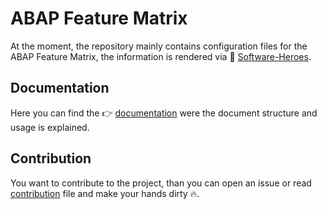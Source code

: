 # ABAP Feature Matrix
At the moment, the repository mainly contains configuration files for the ABAP Feature Matrix, the information is rendered via 👀 [Software-Heroes](https://software-heroes.com/en/abap-feature-matrix).

## Documentation
Here you can find the 👉 [documentation](admin/documentation.md) were the document structure and usage is explained.

## Contribution
You want to contribute to the project, than you can open an issue or read [contribution](admin/contribution.md) file and make your hands dirty 🔥.